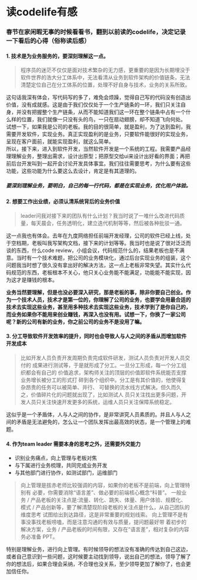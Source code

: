 # 读codelife有感

### 春节在家闲暇无事的时候看看书，翻到以前读的codelife，决定记录一下看后的心得（俗称读后感）
#### 1. 技术是为业务服务的，要深刻理解这一点。
>程序员的迷茫不仅仅是面对技术繁杂的无力感，更重要的是因为长期埋没于软件世界的浩大分工体系中，无法看清从业务到软件架构的价值链条，无法清楚定位自己在分工体系的位置，处理不好自身与技术，业务的关系所致。

这句话我深有体会，写代码写的多了，难免会烦躁，觉得自己写的代码没有创造出价值，没有成就感。这是由于我们仅仅处于一个生产链条的一环，我们只关注自身，并没有把握整个生产链条，从而不能知道我们这一环在整个链条中占有一个什么样的位置，我们就像一只没有头的鸟，一只在扇动翅膀，却不知道飞向何处。  
试想一下，如果我是公司的老板。我的目的很简单，就是盈利，为了达到盈利，我需要开发软件，实现业务。真正实现盈利的是业务，只要软件能很好的实现业务，呈现在客户面前，就能实现盈利，就这么简单。  
所以，接下来，进入到软件开发，当然软件开发是一个系统的工程。我需要产品经理理解业务，整理出需求，设计出原型；把原型交给ui来设计出好看的界面；再把前后台开发叫到一起开会讨论开发具体事宜。我们往往需要思考，为什么要有这些功能，这些功能为什么要这么去设计，肯定是有其道理的。  
##### 要深刻理解业务，要明白，自己的每一行代码，都是在实现业务，优化用户体验。

#### 2. 想要工作出业绩，必须认清系统背后的业务价值
>leader问我对接下来的团队有什么计划？我当时说了一堆什么改进代码质量，每天晨会，任务透明化，建立迭代机制等等，然后被各种批驳一通。

这一点我也有体会。去年在九度网络担任前端开发经理，公司的软件已经上线，处于空档期，老板叫我写架构文档，接下来的计划等等。我当时也是说了很对泛泛而谈的东西，什么code review，小组会议，代码规范什么的，结果老板也是不满意。当时有一个技术难题，把公司的业务模块化，通过后台实现业务的组装，这个问题我当时想了很久没有拿出好的解决方法，这一点上老板非常失望。其实什么代码规范的东西，老板根本不关心，他只关心业务能不能满足，功能能不能实现，因为这才是赚钱的根本。 

**业务当然要理解，但是也没必要深入研究，那是老板的事，除非你要自己创业。作为一个技术人员，技术才是第一位的，你理解了公司的业务，也要学会用最合适的技术去实现这些业务，甚至用多种技术去实现这些业务，技术学到了是你自己的，而业务如果你不能用来创业赚钱，再深入也没有用。试想一下，你换了一家公司呢？新的公司有新的业务，你之前公司的业务不是没用了嘛。**

#### 3. 分工导致软件开发效率的提升，同时也会导致人与人之间的矛盾从而增加软件开发成本
>比如开发人员负责开发周期负责完成软件研发，测试人员负责对开发人员交付的 成果进行测试等，于是就形成了分工。一旦分工形成，每一个分工组织都会有自己的 价值追求，架构师关注的顶层的价值即软件系统能否支撑业务增长被分工的形式打 碎到各个组织中。分工是有其价值的，他使得复杂昂贵的任务可以被简单、并行、 可替换的流水线方式解决。但久而久之，价值碎片化的问题就出现了，比如测试人 员只关注找出更多问题，开发人员只关注快速开发更多的系统，运维人员只关注保障系统稳定。

这似乎是一个矛盾体，人与人之间的协作，是非常讲究人员素质的。并且人与人之间的矛盾是无法避免的，怎么让一个团队发挥出最高效的状态，是一个管理上的难题。

#### 4. 作为team leader 需要本身的思考之外，还需要外交能力
* 识别业务痛点，向上管理与老板对焦
* 与下属进行业务梳理，共同完成业务开发
* 与其他部门进行协作，如测试部门，运维部门
>向上管理是拔赤老师比较强调的内容，如果你的老板不是前端，向上管理特别有 必要，你需要消除“语言差”、做必要的前端核心概念“科普”。
一般业务 / 产品老板的关注点是:流量、转化、跳失、体量、用户体验、规模化、 模式 / 产品创新等，要了解清楚现阶段老板的关注点是什么，从自己团队的维度思考 试图给出到达路径，这是非常重要的规划线索。
向上管理不是有事没事找老板唠嗑，而是注意沟通的有效与质量，提问题最好带 着初步的解决方案，业务 / 产品老板的时间有限，又存在“语言差”，相对复杂的内容 务必准备 PPT。

特别是理解业务，进行向上管理。有时候领导的想法没有准确的传达到自己这边，或者自己意识到一些问题，这时候要主动找到领导，说出自己的想法，领导了解了你的想法后，如果合理会采纳，不合理也没关系，至少领导更加了解你了，也会更加信任你。

